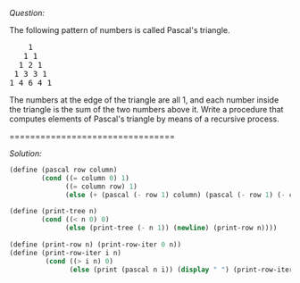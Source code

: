 *Question:*

The following pattern of numbers is called Pascal's triangle.

<pre>
    1
   1 1
  1 2 1
 1 3 3 1
1 4 6 4 1
</pre>

The numbers at the edge of the triangle are all 1, and each number inside the triangle is the sum of the two numbers above it.
Write a procedure that computes elements of Pascal's triangle by means of a recursive process. 

================================

*Solution:*

```scheme
(define (pascal row column)
        (cond ((= column 0) 1)
		      ((= column row) 1)
		      (else (+ (pascal (- row 1) column) (pascal (- row 1) (- column 1))))))
                      			  
(define (print-tree n)
        (cond ((< n 0) 0)
		      (else (print-tree (- n 1)) (newline) (print-row n))))
			  
(define (print-row n) (print-row-iter 0 n))
(define (print-row-iter i n)
         (cond ((> i n) 0)
		       (else (print (pascal n i)) (display " ") (print-row-iter (+ 1 i) n))))
```
